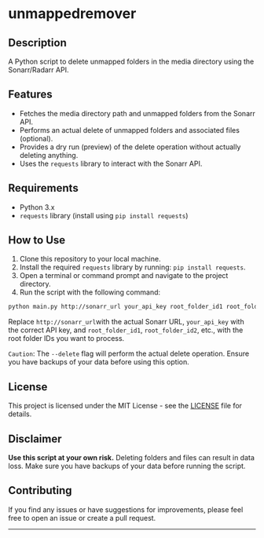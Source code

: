# unmappedremover

## Description

A Python script to delete unmapped folders in the media directory using the Sonarr/Radarr API.

## Features

- Fetches the media directory path and unmapped folders from the Sonarr API.
- Performs an actual delete of unmapped folders and associated files (optional).
- Provides a dry run (preview) of the delete operation without actually deleting anything.
- Uses the `requests` library to interact with the Sonarr API.

## Requirements

- Python 3.x
- `requests` library (install using `pip install requests`)

## How to Use

1. Clone this repository to your local machine.
2. Install the required `requests` library by running: `pip install requests`.
3. Open a terminal or command prompt and navigate to the project directory.
4. Run the script with the following command:

```bash
python main.py http://sonarr_url your_api_key root_folder_id1 root_folder_id2 --delete
```

Replace `http://sonarr_url`with the actual Sonarr URL, `your_api_key` with the correct API key, and `root_folder_id1`, `root_folder_id2`, etc., with the root folder IDs you want to process.

`Caution`: The `--delete` flag will perform the actual delete operation. Ensure you have backups of your data before using this option.

## License

This project is licensed under the MIT License - see the [LICENSE](LICENSE) file for details.

## Disclaimer

**Use this script at your own risk.** Deleting folders and files can result in data loss. Make sure you have backups of your data before running the script.

## Contributing

If you find any issues or have suggestions for improvements, please feel free to open an issue or create a pull request.

---
